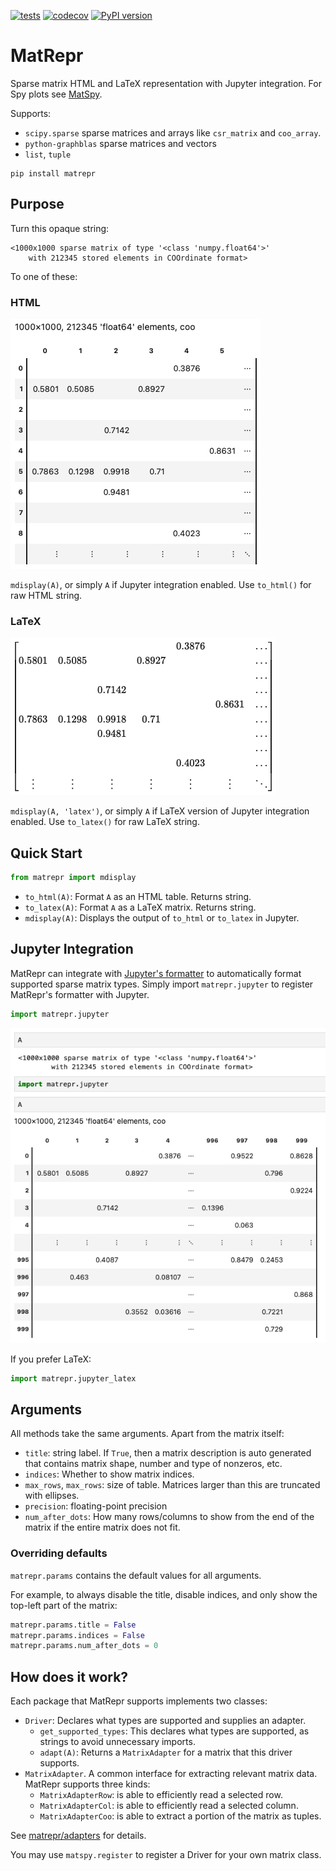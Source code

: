 [![tests](https://github.com/alugowski/matrepr/actions/workflows/tests.yml/badge.svg)](https://github.com/alugowski/matrepr/actions/workflows/tests.yml)
[![codecov](https://codecov.io/gh/alugowski/matrepr/graph/badge.svg?token=m2xJcl5iAQ)](https://codecov.io/gh/alugowski/matrepr)
[![PyPI version](https://badge.fury.io/py/matrepr.svg)](https://pypi.org/project/matrepr/)

# MatRepr

Sparse matrix HTML and LaTeX representation with Jupyter integration. For Spy plots see [MatSpy](https://github.com/alugowski/matspy).

Supports:
* `scipy.sparse` sparse matrices and arrays like `csr_matrix` and `coo_array`.
* `python-graphblas` sparse matrices and vectors
* `list`, `tuple`

```shell
pip install matrepr
```

## Purpose

Turn this opaque string:
```
<1000x1000 sparse matrix of type '<class 'numpy.float64'>'
	with 212345 stored elements in COOrdinate format>
```

To one of these:

### HTML
![HTML](https://raw.githubusercontent.com/alugowski/matrepr/main/doc/images/html.png)

`mdisplay(A)`, or simply `A` if Jupyter integration enabled. Use `to_html()` for raw HTML string.

### LaTeX
![LaTeX](https://raw.githubusercontent.com/alugowski/matrepr/main/doc/images/latex.png)

`mdisplay(A, 'latex')`, or simply `A` if LaTeX version of Jupyter integration enabled. Use `to_latex()` for raw LaTeX string.


## Quick Start
```python
from matrepr import mdisplay
```

* `to_html(A)`: Format `A` as an HTML table. Returns string.
* `to_latex(A)`: Format `A` as a LaTeX matrix. Returns string.
* `mdisplay(A)`: Displays the output of `to_html` or `to_latex` in Jupyter.

## Jupyter Integration

MatRepr can integrate with [Jupyter's formatter](https://ipython.readthedocs.io/en/stable/config/integrating.html)
to automatically format supported sparse matrix types. Simply import `matrepr.jupyter` to register MatRepr's formatter
with Jupyter.

```python
import matrepr.jupyter
```

![Jupyter Integration](https://raw.githubusercontent.com/alugowski/matrepr/main/doc/images/jupyter_register.png)

If you prefer LaTeX:
```python
import matrepr.jupyter_latex
```

## Arguments

All methods take the same arguments. Apart from the matrix itself:

* `title`: string label. If `True`, then a matrix description is auto generated that contains matrix shape, number and type of nonzeros, etc.
* `indices`: Whether to show matrix indices.
* `max_rows`, `max_rows`: size of table. Matrices larger than this are truncated with ellipses.
* `precision`: floating-point precision
* `num_after_dots`: How many rows/columns to show from the end of the matrix if the entire matrix does not fit.

### Overriding defaults
`matrepr.params` contains the default values for all arguments.

For example, to always disable the title, disable indices, and only show the top-left part of the matrix:

```python
matrepr.params.title = False
matrepr.params.indices = False
matrepr.params.num_after_dots = 0
```

## How does it work?

Each package that MatRepr supports implements two classes:

* `Driver`: Declares what types are supported and supplies an adapter.
  * `get_supported_types`: This declares what types are supported, as strings to avoid unnecessary imports.
  * `adapt(A)`: Returns a `MatrixAdapter` for a matrix that this driver supports.
* `MatrixAdapter`. A common interface for extracting relevant matrix data. MatRepr supports three kinds:
  * `MatrixAdapterRow`: is able to efficiently read a selected row.
  * `MatrixAdapterCol`: is able to efficiently read a selected column.
  * `MatrixAdapterCoo`: is able to extract a portion of the matrix as tuples.

See [matrepr/adapters](matrepr/adapters) for details.

You may use `matspy.register` to register a Driver for your own matrix class.